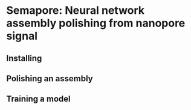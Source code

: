 # Semapore: Neural network assembly polishing from nanopore signal

## Installing

## Polishing an assembly

## Training a model

